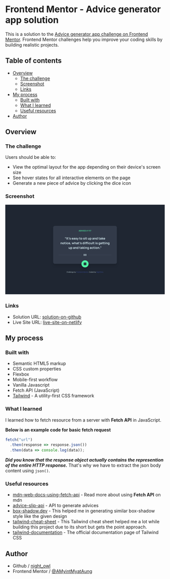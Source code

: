 # Frontend Mentor - Advice generator app solution

This is a solution to the [Advice generator app challenge on Frontend Mentor](https://www.frontendmentor.io/challenges/advice-generator-app-QdUG-13db). Frontend Mentor challenges help you improve your coding skills by building realistic projects.

## Table of contents

- [Overview](#overview)
  - [The challenge](#the-challenge)
  - [Screenshot](#screenshot)
  - [Links](#links)
- [My process](#my-process)
  - [Built with](#built-with)
  - [What I learned](#what-i-learned)
  - [Useful resources](#useful-resources)
- [Author](#author)

## Overview

### The challenge

Users should be able to:

- View the optimal layout for the app depending on their device's screen size
- See hover states for all interactive elements on the page
- Generate a new piece of advice by clicking the dice icon

### Screenshot

![desktop-design](./design/desktop-design.png)


### Links

- Solution URL: [solution-on-github](https://github.com/AMyintMyatAung/Frontend-Mentor-Challenges/tree/main/advice-generator-app)
- Live Site URL: [live-site-on-netlify](https://preeminent-begonia-07fe3c.netlify.app/advice-generator-app/index.html)

## My process

### Built with

- Semantic HTML5 markup
- CSS custom properties
- Flexbox
- Mobile-first workflow
- Vanilla Javascript
- Fetch API (JavaScript)
- [Tailwind](https://tailwindcss.com) - A utility-first CSS framework

### What I learned

I learned how to fetch resource from a server with **Fetch API** in JavaScript.

**Below is an example code for basic fetch request**
```Javascript
fetch("url")
  .then(response => response.json())
  .then(data => console.log(data));
```

***Did you know that the response object actually contains the represention of the entire HTTP response.***
That's why we have to extract the json body content using ```json()```.


### Useful resources

- [mdn-web-docs-using-fetch-api](https://developer.mozilla.org/en-US/docs/Web/API/Fetch_API/Using_Fetch) - Read more about using **Fetch API** on mdn
- [advice-slip-api](https://api.adviceslip.com) - API to generate advices
- [box-shadow.dev](https://box-shadow.dev/) - This helped me in generating similar box-shadow style like the given design
- [tailwind-cheat-sheet](https://nerdcave.com/tailwind-cheat-sheet) - This Tailwind cheat sheet helped me a lot while building this project due to its short but gets the point approach.
- [tailwind-documentation](https://tailwindcss.com/docs/) - The official documentation page of Tailwind CSS

## Author

- Github / [night_owl](https://github.com/AMyintMyatAung)
- Frontend Mentor / [@AMyintMyatAung](https://www.frontendmentor.io/profile/AMyintMyatAung)
